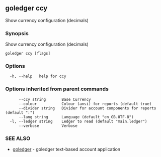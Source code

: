 ## goledger ccy

Show currency configuration (decimals)

### Synopsis

Show currency configuration (decimals)

```
goledger ccy [flags]
```

### Options

```
  -h, --help   help for ccy
```

### Options inherited from parent commands

```
      --ccy string       Base Currency
      --colour           Colour (ansi) for reports (default true)
      --divider string   Divider for account components for reports (default ":")
      --lang string      Language (default "en_GB.UTF-8")
  -l, --ledger string    Ledger to read (default "main.ledger")
      --verbose          Verbose
```

### SEE ALSO

* [goledger](goledger.md)	 - goledger text-based account application


